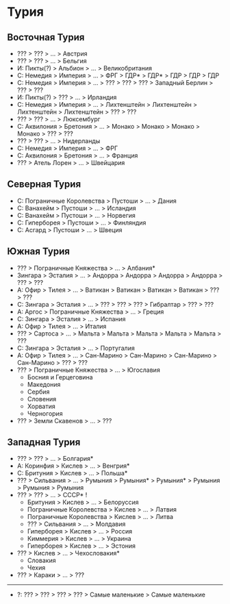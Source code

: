 # Турия

## Восточная Турия

*   ???             >   ???         >   ... >   Австрия
*   ???             >   ???         >   ... >   Бельгия
*   И:  Пикты(?)    >   Альбион     >   ... >   Великобритания
*   С:  Немедия     >   Империя     >   ... >   ФРГ         >   ГДР*            >   ГДР*            >   ГДР             >   ГДР             >   ГДР
*   С:  Немедия     >   Империя     >   ... >   ???         >   ???             >   ???             >   Западный Берлин >   ???             >   ???
*   И:  Пикты(?)    >   ???         >   ... >   Ирландия
*   С:  Немедия     >   Империя     >   ... >   Лихтенштейн >   Лихтенштейн     >   Лихтенштейн     >   Лихтенштейн     >   ???             >   ???
*   ???             >   ???         >   ... >   Люксембург
*   С:  Аквилония   >   Бретония    >   ... >   Монако      >   Монако          >   Монако          >   Монако          >   ???             >   ???
*   ???             >   ???         >   ... >   Нидерланды
*   С:  Немедия     >   Империя     >   ... >   ФРГ
*   С:  Аквилония   >   Бретония    >   ... >   Франция
*   ???             >   Атель Лорен >   ... >   Швейцария

## Северная Турия

*   С:  Пограничные Королевства >   Пустоши >   ... >   Дания
*   С:  Ванахейм                >   Пустоши >   ... >   Исландия
*   С:  Ванахейм                >   Пустоши >   ... >   Норвегия
*   С:  Гиперборея              >   Пустоши >   ... >   Финляндия
*   С:  Асгард                  >   Пустоши >   ... >   Швеция

## Южная Турия

*   ???             >   Пограничные Княжества   >   ... >   Албания*
*   Зингара         >   Эсталия                 >   ... >   Андорра     >   Андорра         >   Андорра         >   Андорра         >   ???             >   ???
*   А:  Офир        >   Тилея                   >   ... >   Ватикан     >   Ватикан         >   Ватикан         >   Ватикан         >   ???             >   ???
*   С:  Зингара     >   Эсталия                 >   ... >   ???         >   ???             >   ???             >   Гибралтар       >   ???             >   ???
*   А:  Аргос       >   Пограничные Княжества   >   ... >   Греция
*   С:  Зингара     >   Эсталия                 >   ... >   Испания
*   А:  Офир        >   Тилея                   >   ... >   Италия
*   ???             >   Сартоса                 >   ... >   Мальта      >   Мальта          >   Мальта          >   Мальта          >   Мальта          >   ???
*   С:  Зингара     >   Эсталия                 >   ... >   Португалия
*   А:  Офир        >   Тилея                   >   ... >   Сан-Марино  >   Сан-Марино      >   Сан-Марино      >   Сан-Марино      >   ???             >   ???
*   ???             >   Пограничные Княжества   >   ... >   Югославия
    *   Босния и Герцеговина
    *   Македония
    *   Сербия
    *   Словения
    *   Хорватия
    *   Черногория
*   ???             >   Земли Скавенов          >   ... >   ???


## Западная Турия

*   ???             >   ???         >   ... >   Болгария*
*   А:  Коринфия    >   Кислев      >   ... >   Венгрия*
*   С:  Бритуния    >   Кислев      >   ... >   Польша*
*   ???             >   Сильвания   >   ... >   Румыния     >   Румыния*        >   Румыния*        >   Румыния         >   Румыния         >   Румыния
*   ???             >   ???         >   ... >   СССР*       !
    *   Бритуния                >   Кислев      >   ... >   Белоруссия
    *   Пограничные Королевства >   Кислев      >   ... >   Латвия
    *   Пограничные Королевства >   Кислев      >   ... >   Литва
    *   ???                     >   Сильвания   >   ... >   Молдавия
    *   Гиперборея              >   Кислев      >   ... >   Россия
    *   Киммерия                >   Кислев      >   ... >   Украина
    *   Гиперборея              >   Кислев      >   ... >   Эстония
*   ???             >   Кислев      >   ... >   Чехословакия*
    *   Словакия
    *   Чехия
*   ???             >   Караки      >   ... >   ???

----

*   ?:  ???         >   ???             >   ???             >   ???             >   Самые маленькие >   Самые маленькие
